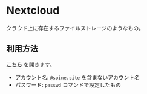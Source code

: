 # Nextcloud
クラウド上に存在するファイルストレージのようなもの。

## 利用方法
[こちら](https://nc.soine.site) を開きます。  

* アカウント名: `@soine.site` を含まないアカウント名
* パスワード: `passwd` コマンドで設定したもの